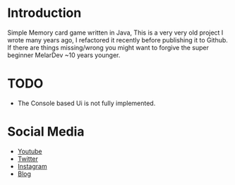 # Introduction
Simple Memory card game written in Java, This is a very very old project
I wrote many years ago, I refactored it recently before publishing it to Github.
If there are things missing/wrong you might want to forgive the super beginner 
MelarDev ~10 years younger.

# TODO
- The Console based Ui is not fully implemented.

# Social Media
- [Youtube](https://youtube.com/Melardev)
- [Twitter](https://twitter.com/@melardev)
- [Instagram](https://instagram.com/melar_dev)
- [Blog](http://melardev.com)